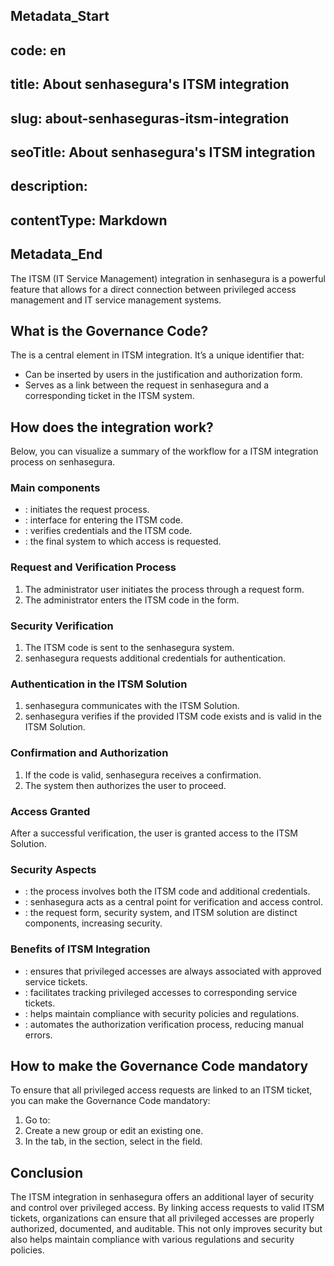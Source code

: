 ## Metadata_Start 
## code: en
## title: About senhasegura's ITSM integration 
## slug: about-senhaseguras-itsm-integration 
## seoTitle: About senhasegura's ITSM integration 
## description:  
## contentType: Markdown 
## Metadata_End
The ITSM (IT Service Management) integration in senhasegura is a powerful feature that allows for a direct connection between privileged access management and IT service management systems.

## What is the Governance Code? 

The  is a central element in ITSM integration. It’s a unique identifier that:

* Can be inserted by users in the justification and authorization form.  
* Serves as a link between the request in senhasegura and a corresponding ticket in the ITSM system.

## How does the integration work?

Below, you can visualize a summary of the workflow for a ITSM integration process on senhasegura.

### Main components

* : initiates the request process.  
* : interface for entering the ITSM code.  
* : verifies credentials and the ITSM code.  
* : the final system to which access is requested.

### Request and Verification Process

1. The administrator user initiates the process through a request form.  
2. The administrator enters the ITSM code in the form.

### Security Verification

1. The ITSM code is sent to the senhasegura system.  
2. senhasegura requests additional credentials for authentication.

### Authentication in the ITSM Solution

1. senhasegura communicates with the ITSM Solution.  
2. senhasegura verifies if the provided ITSM code exists and is valid in the ITSM Solution.

### Confirmation and Authorization

1. If the code is valid, senhasegura receives a confirmation.  
2. The system then authorizes the user to proceed.

### Access Granted

After a successful verification, the user is granted access to the ITSM Solution.

### Security Aspects

* : the process involves both the ITSM code and additional credentials.  
* : senhasegura acts as a central point for verification and access control.  
* : the request form, security system, and ITSM solution are distinct components, increasing security.

### Benefits of ITSM Integration

* : ensures that privileged accesses are always associated with approved service tickets.  
* : facilitates tracking privileged accesses to corresponding service tickets.  
* : helps maintain compliance with security policies and regulations.  
* : automates the authorization verification process, reducing manual errors.

## How to make the Governance Code mandatory 

To ensure that all privileged access requests are linked to an ITSM ticket, you can make the Governance Code mandatory:

1. Go to:   
2. Create a new group or edit an existing one.  
3. In the  tab, in the  section, select  in the  field.

## Conclusion 

The ITSM integration in senhasegura offers an additional layer of security and control over privileged access. By linking access requests to valid ITSM tickets, organizations can ensure that all privileged accesses are properly authorized, documented, and auditable. This not only improves security but also helps maintain compliance with various regulations and security policies.